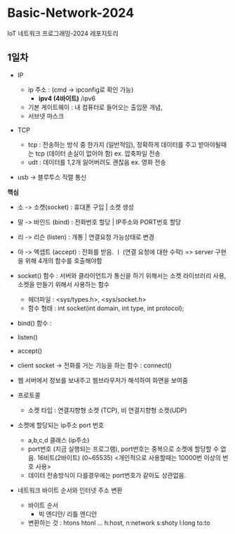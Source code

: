 # Basic-Network-2024
IoT 네트워크 프로그래밍-2024 레포지토리

## 1일차
- IP   
    - ip 주소 : (cmd -> ipconfig로 확인 가능)
        - **ipv4 (4바이트)** /ipv6
    - 기본 게이트웨이 : 내 컴퓨터로 들어오는 출입문 개념, 
    - 서브넷 마스크

- TCP 
    - tcp : 전송하는 방식 중 한가지 (일반적임), 정확하게 데이터를 주고 받아야될때는 tcp (데이터 손실이 없어야 함) ex. 압축파일 전송
    - udt : 데이터를 1,2개 잃어버려도 괜찮음 ex. 영화 전송

- usb -> 블루투스 직렬 통신

**핵심**
- 소 -> 소켓(socket) : 휴대폰 구입 | 소켓 생성
- 말 -> 바인드 (bind) : 전화번호 할당 | IP주소와 PORT번호 할당
- 리 -> 리슨 (listen) : 개통 | 연결요청 가능상태로 변경
- 아 -> 엑셉트 (accept)  : 전화를 받음. ㅣ (연결 요청에 대한 수락)
    => server 구현을 위해 4개의 함수를 호출해야함

- socket() 함수 : 서버와 클라이언트가 통신을 하기 위해서는 소켓 라이브러리 사용, 소켓을 만들기 위해서 사용하는 함수
	- 헤더파일 : <sys/types.h>, <sys/socket.h>
	- 함수 형태 : int socket(int domain, int type, int protocol);
- bind() 함수 : 
- listen()
- accept()

- client socket -> 전화를 거는 기능을 하는 함수 : connect()

- 웹 서버에서 정보를 보내주고 웹브라우저가 해석하여 화면을 보여줌

- 프로토콜 
    - 소켓 타입 : 연결지향형 소켓 (TCP), 비 연결지향형 소켓(UDP)

- 소켓에 할당되는 ip주소 port 번호
    - a,b,c,d 클래스 (ip주소)
    - port번호 (지금 실행되는 프로그램), port번호는 중복으로 소켓에 할당할 수 없음. 16비트(2바이트) (0~65535) <개인적으로 사용할때는 10000번 이상의 번호 사용>
    - 데이터 전송방식이 다를경우에는 port번호가 같아도 상관없음.
    
- 네트워크 바이트 순서와 인터넷 주소 변환
    - 바이트 순서 
        - 빅 엔디안/ 리틀 엔디안
    - 변환하는 것 : htons htonl ... h:host, n:network s:shoty l:long  to:to 
